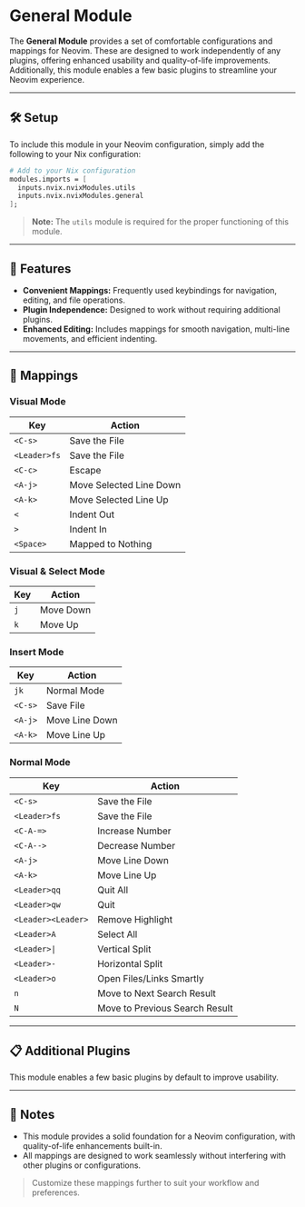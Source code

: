 # General Module

The **General Module** provides a set of comfortable configurations and mappings for Neovim. These are designed to work independently of any plugins, offering enhanced usability and quality-of-life improvements. Additionally, this module enables a few basic plugins to streamline your Neovim experience.

---

## 🛠️ Setup

To include this module in your Neovim configuration, simply add the following to your Nix configuration:

```nix
# Add to your Nix configuration
modules.imports = [
  inputs.nvix.nvixModules.utils
  inputs.nvix.nvixModules.general
];
```

> **Note:** The `utils` module is required for the proper functioning of this module.

---

## 🔑 Features

- **Convenient Mappings:** Frequently used keybindings for navigation, editing, and file operations.
- **Plugin Independence:** Designed to work without requiring additional plugins.
- **Enhanced Editing:** Includes mappings for smooth navigation, multi-line movements, and efficient indenting.

---

## 🔌 Mappings

### Visual Mode

| Key      | Action                      |
|----------|-----------------------------|
| `<C-s>`  | Save the File                 |
| `<Leader>fs`| Save the File                         |
| `<C-c>`  | Escape                     |
| `<A-j>`  | Move Selected Line Down    |
| `<A-k>`  | Move Selected Line Up      |
| `<`      | Indent Out                 |
| `>`      | Indent In                  |
| `<Space>`| Mapped to Nothing          |

### Visual & Select Mode

| Key | Action     |
|-----|------------|
| `j` | Move Down  |
| `k` | Move Up    |

### Insert Mode

| Key      | Action              |
|----------|---------------------|
| `jk`     | Normal Mode         |
| `<C-s>`  | Save File           |
| `<A-j>`  | Move Line Down      |
| `<A-k>`  | Move Line Up        |

### Normal Mode

| Key         | Action                            |
|-------------|-----------------------------------|
| `<C-s>`     | Save the File                    |
| `<Leader>fs`| Save the File                         |
| `<C-A-=>`   | Increase Number                  |
| `<C-A-->`   | Decrease Number                  |
| `<A-j>`     | Move Line Down                   |
| `<A-k>`     | Move Line Up                     |
| `<Leader>qq`| Quit All                         |
| `<Leader>qw`| Quit                             |
| `<Leader><Leader>`| Remove Highlight          |
| `<Leader>A` | Select All                       |
| `<Leader>\|` | Vertical Split                   |
| `<Leader>-` | Horizontal Split                 |
| `<Leader>o` | Open Files/Links Smartly                 |
| `n`         | Move to Next Search Result       |
| `N`         | Move to Previous Search Result   |

---

## 📋 Additional Plugins

This module enables a few basic plugins by default to improve usability.

---

## 📌 Notes

- This module provides a solid foundation for a Neovim configuration, with quality-of-life enhancements built-in.
- All mappings are designed to work seamlessly without interfering with other plugins or configurations.

> Customize these mappings further to suit your workflow and preferences.
